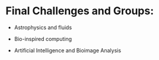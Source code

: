 # Final Challenges and Groups:

- Astrophysics and fluids

- Bio-inspired computing

- Artificial Intelligence and Bioimage Analysis
